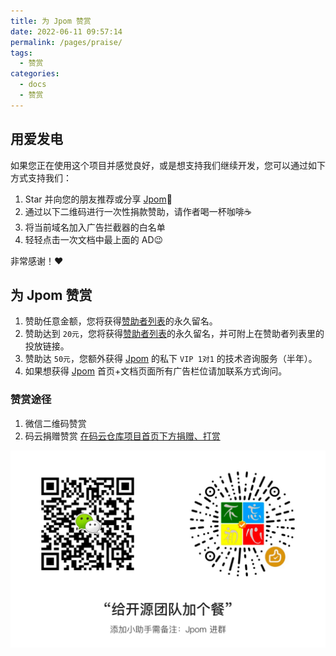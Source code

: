 ```yaml
---
title: 为 Jpom 赞赏
date: 2022-06-11 09:57:14
permalink: /pages/praise/
tags: 
  - 赞赏
categories: 
  - docs
  - 赞赏
---
```


## 用爱发电

如果您正在使用这个项目并感觉良好，或是想支持我们继续开发，您可以通过如下方式支持我们：

1. Star 并向您的朋友推荐或分享 [Jpom](https://gitee.com/dromara/Jpom)🚀
2. 通过以下二维码进行一次性捐款赞助，请作者喝一杯咖啡☕️
3. 将当前域名加入广告拦截器的白名单
4. 轻轻点击一次文档中最上面的 AD😉

非常感谢！❤️

##  为 Jpom 赞赏

1. 赞助任意金额，您将获得[赞助者列表](./01.log.md)的永久留名。
2. 赞助达到 `20元`，您将获得[赞助者列表](./01.log.md)的永久留名，并可附上在赞助者列表里的投放链接。
3. 赞助达 `50元`，您额外获得 [Jpom](https://jpom.top/) 的私下 `VIP 1对1` 的技术咨询服务（半年）。
4. 如果想获得 [Jpom](https://jpom.top/) 首页+文档页面所有广告栏位请加联系方式询问。

### 赞赏途径

1. 微信二维码赞赏
2. 码云捐赠赞赏 [在码云仓库项目首页下方捐赠、打赏](https://gitee.com/dromara/Jpom)

![点击查看二维码](/images/wx-qrcode-praise.png)
